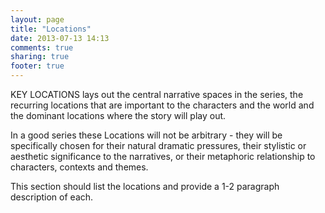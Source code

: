 ```yaml
---
layout: page
title: "Locations"
date: 2013-07-13 14:13
comments: true
sharing: true
footer: true
---
```

KEY LOCATIONS lays out the central narrative spaces in the series, the recurring locations that are important to the characters and the world and the dominant locations where the story will play out. 

In a good series these Locations will not be arbitrary - they will be specifically chosen for their natural dramatic pressures, their stylistic or aesthetic significance to the narratives, or their metaphoric relationship to characters, contexts and themes. 

This section should list the locations and provide a 1-2 paragraph description of each. 

	